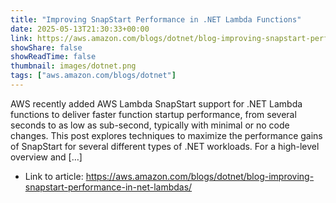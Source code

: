 ```yaml
---
title: "Improving SnapStart Performance in .NET Lambda Functions"
date: 2025-05-13T21:30:33+00:00
link: https://aws.amazon.com/blogs/dotnet/blog-improving-snapstart-performance-in-net-lambdas/
showShare: false
showReadTime: false
thumbnail: images/dotnet.png
tags: ["aws.amazon.com/blogs/dotnet"]
---
```

AWS recently added AWS Lambda SnapStart support for .NET Lambda functions to deliver faster function startup performance, from several seconds to as low as sub-second, typically with minimal or no code changes. This post explores techniques to maximize the performance gains of SnapStart for several different types of .NET workloads. For a high-level overview and […]

- Link to article: https://aws.amazon.com/blogs/dotnet/blog-improving-snapstart-performance-in-net-lambdas/